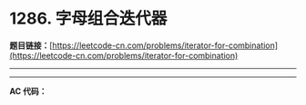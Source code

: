 # 1286. 字母组合迭代器

**题目链接：**[https://leetcode-cn.com/problems/iterator-for-combination](https://leetcode-cn.com/problems/iterator-for-combination)

---

<Cards card="leetcode_1286_iterator-for-combination"></Cards>

---

**AC 代码：**

```java

```